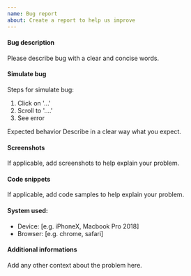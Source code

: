 ```yaml
---
name: Bug report
about: Create a report to help us improve
---
```


#### Bug description

Please describe bug with a clear and concise words.

#### Simulate bug

Steps for simulate bug:

1. Click on '...'
2. Scroll to '....'
3. See error

Expected behavior
Describe in a clear way what you expect.

#### Screenshots

If applicable, add screenshots to help explain your problem.

#### Code snippets

If applicable, add code samples to help explain your problem.

#### System used:

- Device: [e.g. iPhoneX, Macbook Pro 2018]
- Browser: [e.g. chrome, safari]

#### Additional informations

Add any other context about the problem here.
